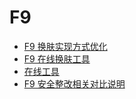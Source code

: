 # F9

- [F9 换肤实现方式优化](./skin-change.md)
- [F9 在线换肤工具](./skin-builder.md)
- [在线工具](./fetools.md)
- [F9 安全整改相关对比说明](./safe-measures.md)

<Vssue title="F9" />